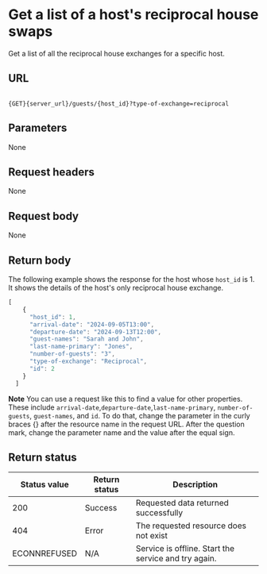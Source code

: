 # Get a list of a host's reciprocal house swaps

Get a list of all the reciprocal house exchanges for a specific host.

## URL

```shell

{GET}{server_url}/guests/{host_id}?type-of-exchange=reciprocal

```

## Parameters

None

## Request headers

None

## Request body

None

## Return body

The following example shows the response for the host whose `host_id` is 1. It shows the details of the host's only reciprocal house exchange.

```js
[
    {
      "host_id": 1,
      "arrival-date": "2024-09-05T13:00",
      "departure-date": "2024-09-13T12:00", 
      "guest-names": "Sarah and John",
      "last-name-primary": "Jones",
      "number-of-guests": "3",
      "type-of-exchange": "Reciprocal",  
      "id": 2
    }
  ]
```

**Note** You can use a request like this to find a value for other properties. These include `arrival-date`,`departure-date`,`last-name-primary`, `number-of-guests`, `guest-names`, and `id`. To do that, change the parameter in the curly braces {} after the resource name in the request URL. After the question mark, change the parameter name and the value after the equal sign.

## Return status

| Status value | Return status | Description |
| ------------- | ----------- | ----------- |
| 200 | Success | Requested data returned successfully |
| 404 | Error | The requested resource does not exist |
| ECONNREFUSED | N/A | Service is offline. Start the service and try again. |
